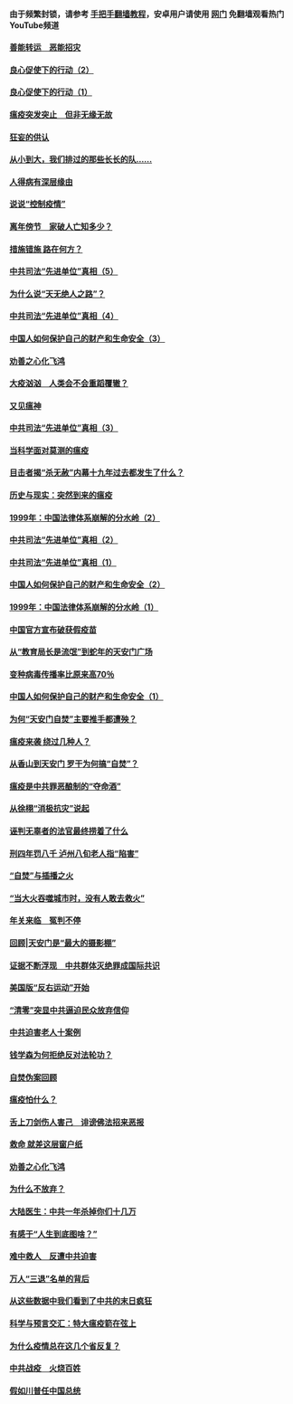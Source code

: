 #### 由于频繁封锁，请参考 [手把手翻墙教程](https://github.com/gfw-breaker/guides/wiki/)，安卓用户请使用 [网门](https://github.com/gfw-breaker/nogfw/blob/master/dl.md?t=02280600) 免翻墙观看热门YouTube频道 

#### [善能转运　恶能招灾](../pages/19/421334.md?t=02280600) 

#### [良心促使下的行动（2）](../pages/19/421361.md?t=02280600) 

#### [良心促使下的行动（1）](../pages/19/421302.md?t=02280600) 

#### [瘟疫突发突止　但非无缘无故](../pages/19/421281.md?t=02280600) 

#### [狂妄的供认](../pages/19/421199.md?t=02280600) 

#### [从小到大，我们排过的那些长长的队……](../pages/19/421243.md?t=02280600) 

#### [人得病有深层缘由](../pages/19/420864.md?t=02280600) 

#### [说说“控制疫情”](../pages/19/420831.md?t=02280600) 

#### [离年傍节　家破人亡知多少？](../pages/19/420563.md?t=02280600) 

#### [措施错施  路在何方？](../pages/19/420076.md?t=02280600) 

#### [中共司法“先进单位”真相（5）](../pages/19/419453.md?t=02280600) 

#### [为什么说“天无绝人之路”？](../pages/19/419618.md?t=02280600) 

#### [中共司法“先进单位”真相（4）](../pages/19/419452.md?t=02280600) 

#### [中国人如何保护自己的财产和生命安全（3）](../pages/19/419405.md?t=02280600) 

#### [劝善之心化飞鸿](../pages/19/418758.md?t=02280600) 

#### [大疫汹汹　人类会不会重蹈覆辙？](../pages/19/419691.md?t=02280600) 

#### [又见瘟神](../pages/19/419225.md?t=02280600) 

#### [中共司法“先进单位”真相（3）](../pages/19/419451.md?t=02280600) 

#### [当科学面对莫测的瘟疫](../pages/19/419625.md?t=02280600) 

#### [目击者揭“杀无赦”内幕十九年过去都发生了什么？](../pages/19/419617.md?t=02280600) 

#### [历史与现实：突然到来的瘟疫](../pages/19/419619.md?t=02280600) 

#### [1999年：中国法律体系崩解的分水岭（2）](../pages/19/419455.md?t=02280600) 

#### [中共司法“先进单位”真相（2）](../pages/19/419450.md?t=02280600) 

#### [中共司法“先进单位”真相（1）](../pages/19/419449.md?t=02280600) 

#### [中国人如何保护自己的财产和生命安全（2）](../pages/19/419404.md?t=02280600) 

#### [1999年：中国法律体系崩解的分水岭（1）](../pages/19/419454.md?t=02280600) 

#### [中国官方宣布破获假疫苗](../pages/19/419504.md?t=02280600) 

#### [从“教育局长是流氓”到蛇年的天安门广场](../pages/19/419470.md?t=02280600) 

#### [变种病毒传播率比原来高70％](../pages/19/419456.md?t=02280600) 

#### [中国人如何保护自己的财产和生命安全（1）](../pages/19/419403.md?t=02280600) 

#### [为何“天安门自焚”主要推手都遭殃？](../pages/19/419348.md?t=02280600) 

#### [瘟疫来袭 绕过几种人？](../pages/19/419349.md?t=02280600) 

#### [从香山到天安门 罗干为何搞“自焚”？](../pages/19/419270.md?t=02280600) 

#### [瘟疫是中共罪恶酿制的“夺命酒”](../pages/19/419223.md?t=02280600) 

#### [从徐栩“消极抗灾”说起](../pages/19/419224.md?t=02280600) 

#### [诬判无辜者的法官最终捞着了什么](../pages/19/419268.md?t=02280600) 

#### [刑四年罚八千 泸州八旬老人指“陷害”](../pages/19/419232.md?t=02280600) 

#### [“自焚”与插播之火](../pages/19/419226.md?t=02280600) 

#### [“当大火吞噬城市时，没有人敢去救火”](../pages/19/419077.md?t=02280600) 

#### [年关来临　冤判不停](../pages/19/419093.md?t=02280600) 

#### [回顾|天安门是“最大的摄影棚”](../pages/19/380866.md?t=02280600) 

#### [证据不断浮现　中共群体灭绝罪成国际共识](../pages/19/419031.md?t=02280600) 

#### [美国版“反右运动”开始](../pages/19/419030.md?t=02280600) 

#### [“清零”突显中共逼迫民众放弃信仰](../pages/19/418995.md?t=02280600) 

#### [中共迫害老人十案例](../pages/19/418831.md?t=02280600) 

#### [钱学森为何拒绝反对法轮功？](../pages/19/418905.md?t=02280600) 

#### [自焚伪案回顾](../pages/19/418799.md?t=02280600) 

#### [瘟疫怕什么？](../pages/19/418800.md?t=02280600) 

#### [舌上刀剑伤人害己　诽谤佛法招来恶报](../pages/19/418731.md?t=02280600) 

#### [救命 就差这层窗户纸](../pages/19/418706.md?t=02280600) 

#### [劝善之心化飞鸿](../pages/19/416766.md?t=02280600) 

#### [为什么不放弃？](../pages/19/418691.md?t=02280600) 

#### [大陆医生：中共一年杀掉你们十几万](../pages/19/418670.md?t=02280600) 

#### [有感于“人生到底图啥？”](../pages/19/418624.md?t=02280600) 

#### [难中救人　反遭中共迫害](../pages/19/418414.md?t=02280600) 

#### [万人“三退”名单的背后](../pages/19/418505.md?t=02280600) 

#### [从这些数据中我们看到了中共的末日疯狂](../pages/19/418420.md?t=02280600) 

#### [科学与预言交汇：特大瘟疫箭在弦上](../pages/19/418266.md?t=02280600) 

#### [为什么疫情总在这几个省反复？](../pages/19/418219.md?t=02280600) 

#### [中共战疫　火烧百姓](../pages/19/418220.md?t=02280600) 

#### [假如川普任中国总统](../pages/19/418174.md?t=02280600) 

